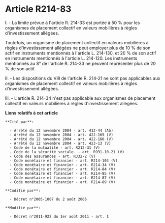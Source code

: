 # Article R214-83

I. - La limite prévue à l'article R. 214-33 est portée à 50 % pour les organismes de placement collectif en valeurs
mobilières à règles d'investissement allégées.

Toutefois, un organisme de placement collectif en valeurs mobilières à règles d'investissement allégées ne peut employer plus
de 10 % de son actif en instruments mentionnés à l'article L. 214-130, et 20 % de son actif en instruments mentionnés à
l'article L. 214-120. Les instruments mentionnés au 8° de l'article R. 214-33 ne peuvent représenter plus de 20 % de son
actif.

II. - Les dispositions du VIII de l'article R. 214-21 ne sont pas applicables aux organismes de placement collectif en
valeurs mobilières à règles d'investissement allégées.

III. - L'article R. 214-34 n'est pas applicable aux organismes de placement collectif en valeurs mobilières à règles
d'investissement allégées.

**Liens relatifs à cet article**

	**Cité par**:

	  - Arrêté du 12 novembre 2004 - art. 412-44 (Ab)
	  - Arrêté du 12 novembre 2004 - art. 422-165 (V)
	  - Arrêté du 12 novembre 2004 - art. 422-166 (V)
	  - Arrêté du 12 novembre 2004 - art. 423-13 (V)
	  - Code de la mutualité - art. R212-31 (V)
	  - Code de la sécurité sociale. - art. R931-10-21 (V)
	  - Code des assurances - art. R332-2 (V)
	  - Code monétaire et financier - art. R214-104 (V)
	  - Code monétaire et financier - art. R214-34 (V)
	  - Code monétaire et financier - art. R214-84 (V)
	  - Code monétaire et financier - art. R214-85 (V)
	  - Code monétaire et financier - art. R214-87 (V)
	  - Code monétaire et financier - art. R214-89 (V)

	**Codifié par**:

	  - Décret n°2005-1007 du 2 août 2005

	**Modifié par**:

	  - Décret n°2011-922 du 1er août 2011 - art. 1
